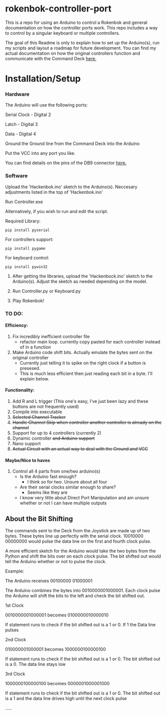 # rokenbok-controller-port
This is a repo for using an Arduino to control a Rokenbok and general documentation on how the controller ports work. This repo includes a way to control by a singular keyboard or multiple controllers. 

The goal of this Readme is only to explain how to set up the Arduino(s), run my scripts and layout a roadmap for future development. You can find my actual documentation on how the original controllers function and communicate with the Command Deck [here.](Documentation/controller-port.md)



# Installation/Setup
### Hardware

The Arduino will use the following ports:

Serial Clock - Digital 2

Latch - Digital 3

Data - Digital 4

Ground the Ground line from the Command Deck into the Arduino

Put the VCC into any port you like.

You can find details on the pins of the DB9 connector [here.](Documentation/DB9Pinout.txt)

### Software
Upload the 'Hackenbok.ino' sketch to the Arduino(s). Neccesary adjustments listed in the top of 'Hackenbok.ino' 

Run Controller.exe

Alternatively, if you wish to run and edit the script.

Required Library:

```pip install pyserial```

For controllers support:

```pip install pygame```

For keyboard control:

```pip install pywin32```

1. After getting the libraries, upload the 'Hackenbock.ino' sketch to the Arduino(s). Adjust the sketch as needed depending on the model. 

2. Run Controller.py or Keyboard.py

4. Play Rokenbok!

### TO DO:

#### Efficiency:
1. Fix incredibly inefficient controller file 
   - refactor main loop. currently copy pasted for each controller instead of in a function
2. Make Arduino code shift bits. Actually emulate the bytes sent on the original controller
   - Currently just telling it to spike on the right clock if a button is presesed. 
   - This is much less efficient then just reading each bit in a byte. I'll explain below.

#### Functionality: 

1. Add R and L trigger (This one's easy, I've just been lazy and these buttons are not frequently used)
2. Compile into executable
3. ~~Selected Channel Tracker~~
4. ~~Handle Channel Skip when controller another controller is already on the channel~~
5. Support for up to 4 controllers (currently 2)
6. Dynamic controller ~~and Arduino support~~
7. Nano support
8. ~~Actual Circuit with an actual way to deal with the Ground and VCC~~

#### Maybe/Nice to haves

1. Control all 4 parts from one/two arduino(s)
   - Is the Arduino fast enough? 
     - I think so for two. Unsure about all four
   - Are their serial clocks similar enough to share?
     - Seems like they are
   - I know very little about Direct Port Manipulation and am unsure whether or not I can have multiple outputs



## About the Bit Shifting

The commands sent to the Deck from the Joystick are made up of two bytes. These bytes line up perfectly with the serial clock. 10010000 00000000 would pulse the data line on the first and fourth clock pulse. 

A more efficient sketch for the Arduino would take the two bytes from the Python and shift the bits over on each clock pulse. The bit shifted out would tell the Arduino whether or not to pulse the clock.

Example:

The Arduino receives 00100000 01000001

The Arduino combines the bytes into 0010000001000001. Each clock pulse the Arduino will shift the bits to the left and check the bit shifted out.

1st Clock

0010000001000001 becomes 0100000010000010

If statement runs to check if the bit shifted out is a 1 or 0. If 1 the Data line pulses

2nd Clock

010000001000001 becomes 1000000100000100

If statement runs to check if the bit shifted out is a 1 or 0. The bit shifted out is a 0. The data line stays low

3rd Clock

1000000100000100 becomes 0000001000001000

If statement runs to check if the bit shifted out is a 1 or 0. The bit shifted out is a 1 and the data line drives high until the next clock pulse

.....

